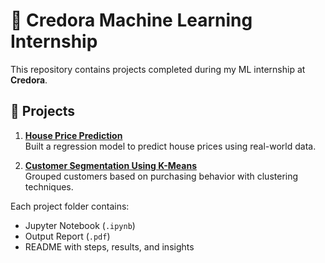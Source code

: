 # 🌟 Credora Machine Learning Internship

This repository contains projects completed during my ML internship at **Credora**.

## 📁 Projects

1. **[House Price Prediction](./Task1_House_Price_Prediction/README.md)**  
   Built a regression model to predict house prices using real-world data.

2. **[Customer Segmentation Using K-Means](./Task2_Customer_Segmentation/README.md)**  
   Grouped customers based on purchasing behavior with clustering techniques.

Each project folder contains:
- Jupyter Notebook (`.ipynb`)
- Output Report (`.pdf`)
- README with steps, results, and insights


